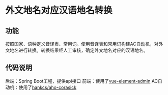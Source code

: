 # 外文地名对应汉语地名转换
## 功能
按照国家、语种定义音译表、常用词。使用音译表和常用词构建AC自动机，对外文地名进行转换。转换结果经人工审核，确定外文地名对应的汉语地名。
## 代码说明
后端：Spring Boot工程，提供api接口
前端：使用了[vue-element-admin](https://github.com/PanJiaChen/vue-element-admin)
AC自动机：使用了[hankcs/aho-corasick](https://github.com/hankcs/aho-corasick)
